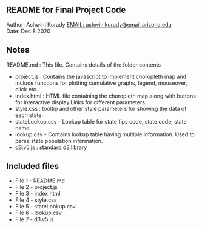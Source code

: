 README for Final Project Code
-----------------------------

Author: Ashwini Kurady [EMAIL: ashwinikurady@email.arizona.edu](ashwinikurady@email.arizona.edu)  
Date: Dec 8 2020


## Notes

README.md : This file. Contains details of the folder contents
* project.js : Contains the javascript to implement choropleth map and include functions for plotting cumulative graphs, legend, mouseover, click etc.
* index.html : HTML file containing the choropleth map along with buttons for interactive display.Links for different parameters.
* style.css : tooltip and other style parameters for showing the data of each state.
* stateLookup.csv - Lookup table for state fips code, state code, state name.
* lookup.csv - Contains lookup table having multiple information. Used to parse state population   information.
* d3.v5.js : standard d3 library

## Included files

* File 1 - README.md
* File 2 - project.js
* File 3 - index.html
* File 4 - style.css
* File 5 - stateLookup.csv
* File 6 - lookup.csv
* File 7 - d3.v5.js
